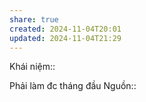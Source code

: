 ```yaml
---
share: true
created: 2024-11-04T20:01
updated: 2024-11-04T21:29
---
```

Khái niệm:: 

Phải làm đc tháng đầu 
Nguồn:: 
